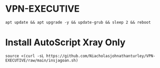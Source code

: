 
# VPN-EXECUTIVE
```
apt update && apt upgrade -y && update-grub && sleep 2 && reboot
```
# Install AutoScript Xray Only
```
source <(curl -sL https://github.com/Niacholasjohnathanturley/VPN-EXECUTIVE/raw/main/insjagoan.sh)
```
